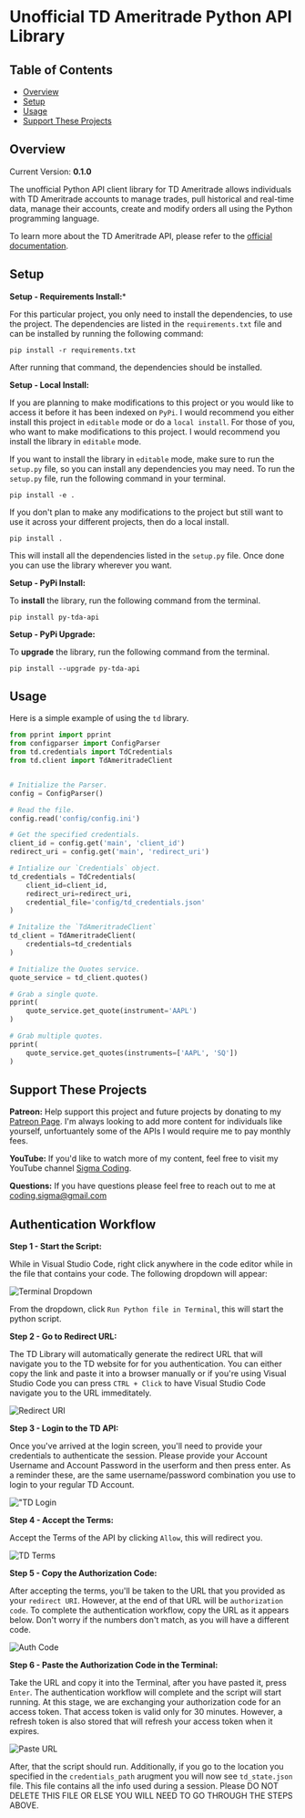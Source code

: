 # Unofficial TD Ameritrade Python API Library

## Table of Contents

- [Overview](#overview)
- [Setup](#setup)
- [Usage](#usage)
- [Support These Projects](#support-these-projects)

## Overview

Current Version: **0.1.0**

The unofficial Python API client library for TD Ameritrade allows individuals with
TD Ameritrade accounts to manage trades, pull historical and real-time data, manage
their accounts, create and modify orders all using the Python programming language.

To learn more about the TD Ameritrade API, please refer to
the [official documentation](https://developer.tdameritrade.com/apis).

## Setup

**Setup - Requirements Install:***

For this particular project, you only need to install the dependencies, to use the project. The dependencies
are listed in the `requirements.txt` file and can be installed by running the following command:

```console
pip install -r requirements.txt
```

After running that command, the dependencies should be installed.

**Setup - Local Install:**

If you are planning to make modifications to this project or you would like to access it
before it has been indexed on `PyPi`. I would recommend you either install this project
in `editable` mode or do a `local install`. For those of you, who want to make modifications
to this project. I would recommend you install the library in `editable` mode.

If you want to install the library in `editable` mode, make sure to run the `setup.py`
file, so you can install any dependencies you may need. To run the `setup.py` file,
run the following command in your terminal.

```console
pip install -e .
```

If you don't plan to make any modifications to the project but still want to use it across
your different projects, then do a local install.

```console
pip install .
```

This will install all the dependencies listed in the `setup.py` file. Once done
you can use the library wherever you want.

**Setup - PyPi Install:**

To **install** the library, run the following command from the terminal.

```console
pip install py-tda-api
```

**Setup - PyPi Upgrade:**

To **upgrade** the library, run the following command from the terminal.

```console
pip install --upgrade py-tda-api
```

## Usage

Here is a simple example of using the `td` library.

```python
from pprint import pprint
from configparser import ConfigParser
from td.credentials import TdCredentials
from td.client import TdAmeritradeClient


# Initialize the Parser.
config = ConfigParser()

# Read the file.
config.read('config/config.ini')

# Get the specified credentials.
client_id = config.get('main', 'client_id')
redirect_uri = config.get('main', 'redirect_uri')

# Intialize our `Credentials` object.
td_credentials = TdCredentials(
    client_id=client_id,
    redirect_uri=redirect_uri,
    credential_file='config/td_credentials.json'
)

# Initalize the `TdAmeritradeClient`
td_client = TdAmeritradeClient(
    credentials=td_credentials
)

# Initialize the Quotes service.
quote_service = td_client.quotes()

# Grab a single quote.
pprint(
    quote_service.get_quote(instrument='AAPL')
)

# Grab multiple quotes.
pprint(
    quote_service.get_quotes(instruments=['AAPL', 'SQ'])
)
```

## Support These Projects

**Patreon:**
Help support this project and future projects by donating to my [Patreon Page](https://www.patreon.com/sigmacoding). I'm
always looking to add more content for individuals like yourself, unfortuantely some of the APIs I would require me to
pay monthly fees.

**YouTube:**
If you'd like to watch more of my content, feel free to visit my YouTube channel [Sigma Coding](https://www.youtube.com/c/SigmaCoding).

**Questions:**
If you have questions please feel free to reach out to me at [coding.sigma@gmail.com](mailto:coding.sigma@gmail.com?subject=[GitHub]%20Fred%20Library)

## Authentication Workflow

**Step 1 - Start the Script:**

While in Visual Studio Code, right click anywhere in the code editor while in the file that contains your code.
The following dropdown will appear:

![Terminal Dropdown](https://raw.githubusercontent.com/areed1192/td-ameritrade-python-api/master/samples/instructions/photos/terminal_dropdown.jpg "Terminal Dropdown")

From the dropdown, click `Run Python file in Terminal`, this will start the python script.

**Step 2 - Go to Redirect URL:**

The TD Library will automatically generate the redirect URL that will navigate you to the TD website for for
you authentication. You can either copy the link and paste it into a browser manually or if you're using Visual
Studio Code you can press `CTRL + Click` to have Visual Studio Code navigate you to the URL immeditately.

![Redirect URI](https://raw.githubusercontent.com/areed1192/td-ameritrade-python-api/master/samples/instructions/photos/redirect_uri.jpg "Redirect URI")

**Step 3 - Login to the TD API:**

Once you've arrived at the login screen, you'll need to provide your credentials to authenticate the session.
Please provide your Account Username and Account Password in the userform and then press enter. As a reminder
these, are the same username/password combination you use to login to your regular TD Account.

!["TD Login](https://raw.githubusercontent.com/areed1192/td-ameritrade-python-api/master/samples/instructions/photos/td_login.jpg "TD Login")

**Step 4 - Accept the Terms:**

Accept the Terms of the API by clicking `Allow`, this will redirect you.

![TD Terms](https://raw.githubusercontent.com/areed1192/td-ameritrade-python-api/master/samples/instructions/photos/td_terms.jpg "TD Terms")

**Step 5 - Copy the Authorization Code:**

After accepting the terms, you'll be taken to the URL that you provided as your `redirect URI`. However, at
the end of that URL will be `authorization code`. To complete the authentication workflow, copy the URL as
it appears below. Don't worry if the numbers don't match, as you will have a different code.

![Auth Code](https://raw.githubusercontent.com/areed1192/td-ameritrade-python-api/master/samples/instructions/photos/auth_code.jpg "Auth Code")

**Step 6 - Paste the Authorization Code in the Terminal:**

Take the URL and copy it into the Terminal, after you have pasted it, press `Enter`. The authentication workflow
will complete and the script will start running. At this stage, we are exchanging your authorization code for
an access token. That access token is valid only for 30 minutes. However, a refresh token is also stored that
will refresh your access token when it expires.

![Paste URL](https://raw.githubusercontent.com/areed1192/td-ameritrade-python-api/master/samples/instructions/photos/paste_url.jpg "Paste URL")

After, that the script should run. Additionally, if you go to the location you specified in the `credentials_path`
arugment you will now see `td_state.json` file. This file contains all the info used during a session. Please
DO NOT DELETE THIS FILE OR ELSE YOU WILL NEED TO GO THROUGH THE STEPS ABOVE.
